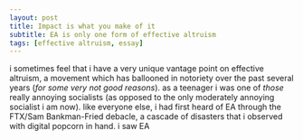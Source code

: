 ```yaml
---
layout: post
title: Impact is what you make of it
subtitle: EA is only one form of effective altruism
tags: [effective altruism, essay]
---
```

i sometimes feel that i have a very unique vantage point on effective altruism, a movement which has ballooned in notoriety over the past several years (*for some very not good reasons*). as a teenager i was one of *those* really annoying socialists (as opposed to the only moderately annoying socialist i am now). like everyone else, i had first heard of EA through the FTX/Sam Bankman-Fried debacle, a cascade of disasters that i observed with digital popcorn in hand. i saw EA 
<!--stackedit_data:
eyJoaXN0b3J5IjpbLTE2ODA4NDc2NTFdfQ==
-->